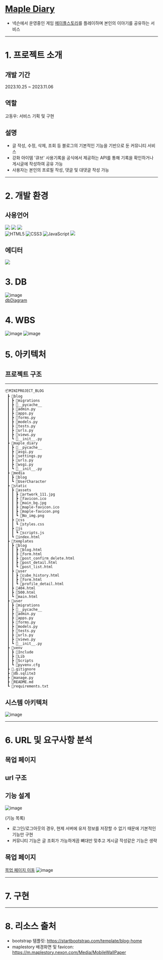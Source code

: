 # [Maple Diary](http://43.202.121.54:8000/)
- 넥슨에서 운영중인 게임 [메이플스토리](https://maplestory.nexon.com/Home/Main)를 플레이하며 본인의 이야기를 공유하는 서비스

___
# 1. 프로젝트 소개
  
## 개발 기간
2023.10.25 ~ 2023.11.06

## 역할
고동우: 서비스 기획 및 구현

## 설명
- 글 작성, 수정, 삭제, 조회 등 블로그의 기본적인 기능을 기반으로 둔 커뮤니티 서비스 
- 강화 아이템 '큐브' 사용기록을 공식에서 제공하는 API를 통해 기록을 확인하거나 게시글에 작성하여 공유 가능
- 사용자는 본인의 프로필 작성, 댓글 및 대댓글 작성 가능
___


# 2. 개발 환경
## 사용언어
<img src="https://img.shields.io/badge/python-3776AB?style=for-the-badge&logo=python&logoColor=white"> <img src="https://img.shields.io/badge/django-092E20?style=for-the-badge&logo=django&logoColor=white"> <img src="https://img.shields.io/badge/amazonaws-232F3E?style=for-the-badge&logo=amazonaws&logoColor=white"> 
<br>
![HTML5](https://img.shields.io/badge/html5-%23E34F26.svg?style=for-the-badge&logo=html5&logoColor=white) ![CSS3](https://img.shields.io/badge/css3-%231572B6.svg?style=for-the-badge&logo=css3&logoColor=white) ![JavaScript](https://img.shields.io/badge/javascript-%23323330.svg?style=for-the-badge&logo=javascript&logoColor=%23F7DF1E) <img src="https://img.shields.io/badge/bootstrap-7952B3?style=for-the-badge&logo=bootstrap&logoColor=white">

## 에디터
<img src="https://img.shields.io/badge/Visual Studio Code-007ACC?style=flat-square&logo=Visual Studio Code&logoColor=white"/>

# 3. DB
![image](https://github.com/Ko-udon/miniproject_blog/assets/79897135/2ffdb5bf-b7e6-45d1-b0d0-1eca3e01a652)
<br>
[dbDiagram](https://dbdiagram.io/d/Maple-Diary-6538d350ffbf5169f068db08)


# 4. WBS
![image](https://github.com/Ko-udon/miniproject_blog/assets/79897135/8d16b0cf-79e2-41ff-ad1f-8ed63daabac6)
![image](https://github.com/Ko-udon/miniproject_blog/assets/79897135/fbe71c81-12f8-43c5-896b-152d08c7aeb3)



# 5. 아키텍처

## 프로젝트 구조
___
```
📦MINIPROJECT_BLOG
 ┣ 📂blog
 ┃ ┣ 📂migrations
 ┃ ┣ 📂__pycache__
 ┃ ┣ 📜admin.py
 ┃ ┣ 📜apps.py
 ┃ ┣ 📜forms.py
 ┃ ┣ 📜models.py
 ┃ ┣ 📜tests.py
 ┃ ┣ 📜urls.py
 ┃ ┣ 📜views.py
 ┃ ┗ 📜__init__.py
 ┣ 📂maple_diary
 ┃ ┣ 📂__pycache__
 ┃ ┣ 📜asgi.py
 ┃ ┣ 📜settings.py
 ┃ ┣ 📜urls.py
 ┃ ┣ 📜wsgi.py
 ┃ ┗ 📜__init__.py
 ┣ 📂media
 ┃ ┣ 📂blog
 ┃ ┗ 📂UserCharacter
 ┣ 📂static
 ┃ ┣ 📂assets
 ┃ ┃ ┣ 📜artwork_111.jpg
 ┃ ┃ ┣ 📜favicon.ico
 ┃ ┃ ┣ 📜main_bg.jpg
 ┃ ┃ ┣ 📜maple-favicon.ico
 ┃ ┃ ┣ 📜maple-favicon.png
 ┃ ┃ ┗ 📜No_img.png
 ┃ ┣ 📂css
 ┃ ┃ ┗ 📜styles.css
 ┃ ┣ 📂js
 ┃ ┃ ┗ 📜scripts.js
 ┃ ┗ 📜index.html
 ┣ 📂templates
 ┃ ┣ 📂blog
 ┃ ┃ ┣ 📜blog.html
 ┃ ┃ ┣ 📜form.html
 ┃ ┃ ┣ 📜post_confirm_delete.html
 ┃ ┃ ┣ 📜post_detail.html
 ┃ ┃ ┗ 📜post_list.html
 ┃ ┣ 📂user
 ┃ ┃ ┣ 📜cube_history.html
 ┃ ┃ ┣ 📜form.html
 ┃ ┃ ┗ 📜profile_detail.html
 ┃ ┣ 📜404.html
 ┃ ┣ 📜500.html
 ┃ ┗ 📜main.html
 ┣ 📂user
 ┃ ┣ 📂migrations
 ┃ ┣ 📂__pycache__
 ┃ ┣ 📜admin.py
 ┃ ┣ 📜apps.py
 ┃ ┣ 📜forms.py
 ┃ ┣ 📜models.py
 ┃ ┣ 📜tests.py
 ┃ ┣ 📜urls.py
 ┃ ┣ 📜views.py
 ┃ ┗ 📜__init__.py
 ┣ 📂venv
 ┃ ┣ 📂Include
 ┃ ┣ 📂Lib
 ┃ ┣ 📂Scripts
 ┃ ┗ 📜pyvenv.cfg
 ┣ 📜.gitignore
 ┣ 📜db.sqlite3
 ┣ 📜manage.py
 ┣ 📜README.md
 ┗ 📜requirements.txt
```

## 시스템 아키텍처
![image](https://github.com/Ko-udon/miniproject_blog/assets/79897135/bdef7f1c-fd2c-4b1c-adc3-f153f69279cc)


___
# 6. URL 및 요구사항 분석

## 목업 페이지

## url 구조

## 기능 설계 
![image](https://github.com/Ko-udon/TodayWatch/assets/79897135/b46115dc-1e54-4484-a3ae-a1ddce462029)


(기능 목록)
- 로그인/로그아웃의 경우, 현제 서버에 유저 정보를 저장할 수 없기 때문에 기본적인 기능만 구현
- 커뮤니티 기능은 글 조회가 가능하게끔 뼈대만 맞추고 게시글 작성같은 기능은 생략


## 목업 페이지
[목업 페이지 이동](https://ovenapp.io/view/jEy2OwO4tz6mrygT4mDOLtEDxuMEzGEE/)
![image](https://github.com/Ko-udon/ormi_project1/assets/79897135/d25810f4-53b5-45c7-9635-7b76602f78f4)

___

# 7. 구현



___
# 8. 리소스 출처
- bootstrap 템플릿: https://startbootstrap.com/template/blog-home
- maplestory 배경화면 및 favicon: https://m.maplestory.nexon.com/Media/MobileWallPaper
